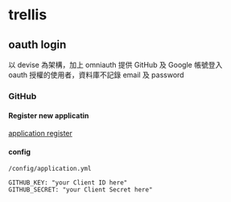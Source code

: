 trellis
=======

## oauth login
以 devise 為架構，加上 omniauth 提供 GitHub 及 Google 帳號登入  
oauth 授權的使用者，資料庫不記錄 email 及 password

### GitHub
#### Register new applicatin
[application register](https://github.com/settings/applications/new)

#### config
`/config/application.yml`

```
GITHUB_KEY: "your Client ID here"
GITHUB_SECRET: "your Client Secret here"
```
